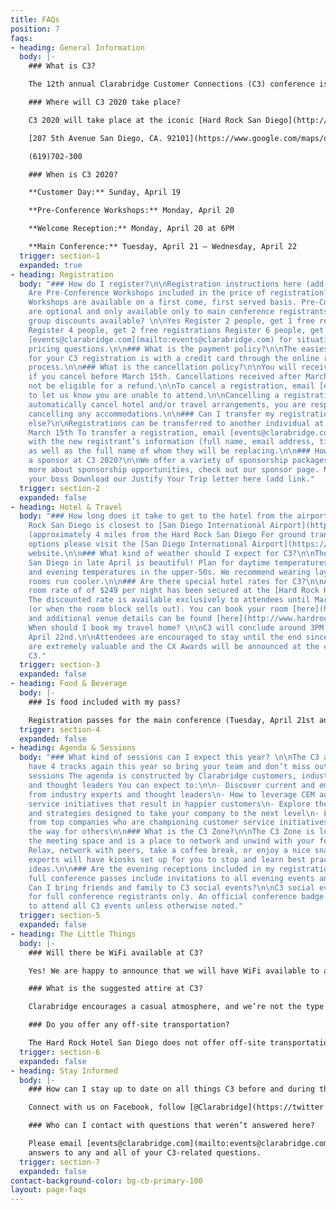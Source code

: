 ```yaml
---
title: FAQs
position: 7
faqs:
- heading: General Information
  body: |-
    ### What is C3?

    The 12th annual Clarabridge Customer Connections (C3) conference is the leading event for customer experience management and social customer service professionals. This 3-day event features a lineup of cutting-edge keynote speakers and more than 30 sessions featuring Clarabridge customers, partners, and analysts. The agenda is made up of 4 tracks, industry-specific sessions, as well as the opportunity for hands-on training with Clarabridge experts during advanced sessions for customers.

    ### Where will C3 2020 take place?

    C3 2020 will take place at the iconic [Hard Rock San Diego](http://www.hardrockhotelsd.com)

    [207 5th Avenue San Diego, CA. 92101](https://www.google.com/maps/dir//207+Fifth+Ave,+San+Diego,+CA+92101/@32.7075649,-117.1620988,17z/data=!4m8!4m7!1m0!1m5!1m1!1s0x80d9535a590ad079:0x536d10a44a3bc561!2m2!1d-117.1599101!2d32.7075604)

    (619)702-300

    ### When is C3 2020?

    **Customer Day:** Sunday, April 19

    **Pre-Conference Workshops:** Monday, April 20

    **Welcome Reception:** Monday, April 20 at 6PM

    **Main Conference:** Tuesday, April 21 – Wednesday, April 22
  trigger: section-1
  expanded: true
- heading: Registration
  body: "### How do I register?\n\nRegistration instructions here (add link)\n\n###
    Are Pre-Conference Workshops included in the price of registration?\n\nYes, Pre-Conference
    Workshops are available on a first come, first served basis. Pre-Conference Workshops
    are optional and only available only to main conference registrants.\n\n### Are
    group discounts available? \n\nYes Register 2 people, get 1 free registration
    Register 4 people, get 2 free registrations Register 6 people, get 3 free registrations\n\nContact
    [events@clarabridge.com](mailto:events@clarabridge.com) for situation-specific
    pricing questions.\n\n### What is the payment policy?\n\nThe easiest way to pay
    for your C3 registration is with a credit card through the online registration
    process.\n\n### What is the cancellation policy?\n\nYou will receive a full refund
    if you cancel before March 15th. Cancellations received after March 15th will
    not be eligible for a refund.\n\nTo cancel a registration, email [events@clarabridge.com](mailto:events@clarabridge.com)
    to let us know you are unable to attend.\n\nCancelling a registration does not
    automatically cancel hotel and/or travel arrangements, you are responsible for
    cancelling any accommodations.\n\n### Can I transfer my registration to someone
    else?\n\nRegistrations can be transferred to another individual at no charge until
    March 15th To transfer a registration, email [events@clarabridge.com](mailto:events@clarabridge.com)
    with the new registrant’s information (full name, email address, title, company)
    as well as the full name of whom they will be replacing.\n\n### How can I become
    a sponsor at C3 2020?\n\nWe offer a variety of sponsorship packages. To learn
    more about sponsorship opportunities, check out our sponsor page. Need help convincing
    your boss Download our Justify Your Trip letter here (add link."
  trigger: section-2
  expanded: false
- heading: Hotel & Travel
  body: "### How long does it take to get to the hotel from the airport? \n\nThe Hard
    Rock San Diego is closest to [San Diego International Airport](https://www.san.org)
    (approximately 4 miles from the Hard Rock San Diego For ground transportation
    options please visit the [San Diego International Airport](https://www.san.org)
    website.\n\n### What kind of weather should I expect for C3?\n\nThe weather in
    San Diego in late April is beautiful! Plan for daytime temperatures in the 70s,
    and evening temperatures in the upper-50s. We recommend wearing layers as session
    rooms run cooler.\n\n### Are there special hotel rates for C3?\n\nA discounted
    room rate of of $249 per night has been secured at the [Hard Rock Hotel San Diego](http://www.hardrockhotelsd.com).
    The discounted rate is available exclusively to attendees until March 27, 2020
    (or when the room block sells out). You can book your room [here](http://www.hardrockhotelsd.com/clarabridge-2020)
    and additional venue details can be found [here](http://www.hardrockhotelsd.com).\n\n###
    When should I book my travel home? \n\nC3 will conclude around 3PM on Wednesday,
    April 22nd.\n\nAttendees are encouraged to stay until the end since all sessions
    are extremely valuable and the CX Awards will be announced at the conclusion of
    C3."
  trigger: section-3
  expanded: false
- heading: Food & Beverage
  body: |-
    ### Is food included with my pass?

    Registration passes for the main conference (Tuesday, April 21st and Wednesday, April 22nd) include breakfast, snacks during breaks, lunch and dinner. The Hard Rock offers a variety of dining options as well.
  trigger: section-4
  expanded: false
- heading: Agenda & Sessions
  body: "### What kind of sessions can I expect this year? \n\nThe C3 agenda will
    have 4 tracks again this year so bring your team and don’t miss out on these valuable
    sessions The agenda is constructed by Clarabridge customers, industry analysts
    and thought leaders You can expect to:\n\n- Discover current and emerging trends
    from industry experts and thought leaders\n- How to leverage CEM and digital customer
    service initiatives that result in happier customers\n- Explore the latest products
    and strategies designed to take your company to the next level\n- Learn best practices
    from top companies who are championing customer service initiatives and paving
    the way for others\n\n### What is the C3 Zone?\n\nThe C3 Zone is located amongst
    the meeting space and is a place to network and unwind with your fellow attendees.
    Relax, network with peers, take a coffee break, or enjoy a nice snack Clarabridge
    experts will have kiosks set up for you to stop and learn best practices and exchange
    ideas.\n\n### Are the evening receptions included in my registration? \n\nYes,
    full conference passes include invitations to all evening events and receptions.\n\n###
    Can I bring friends and family to C3 social events?\n\nC3 social events are exclusively
    for full conference registrants only. An official conference badge is required
    to attend all C3 events unless otherwise noted."
  trigger: section-5
  expanded: false
- heading: The Little Things
  body: |-
    ### Will there be WiFi available at C3?

    Yes! We are happy to announce that we will have WiFi available to all attendees. Login information will be available when you arrive at C3.

    ### What is the suggested attire at C3?

    Clarabridge encourages a casual atmosphere, and we’re not the type to impose a dress code. So wear whatever makes you comfortable, but you can’t go wrong with business casual. You may want to bring an extra layer to cover up, as session rooms can sometimes get a bit chilly.

    ### Do you offer any off-site transportation?

    The Hard Rock Hotel San Diego does not offer off-site transportation. Any additional transportation off-site will be at your personal expense and coordination.
  trigger: section-6
  expanded: false
- heading: Stay Informed
  body: |-
    ### How can I stay up to date on all things C3 before and during the event?

    Connect with us on Facebook, follow [@Clarabridge](https://twitter.com/Clarabridge) on Twitter and keep up with all things C3 with hashtag ['#C32020'](https://twitter.com/search?q=C320&src=typed_query) on social media.

    ### Who can I contact with questions that weren’t answered here?

    Please email [events@clarabridge.com](mailto:events@clarabridge.com) for
    answers to any and all of your C3-related questions.
  trigger: section-7
  expanded: false
contact-background-color: bg-cb-primary-100
layout: page-faqs
---
```


